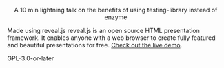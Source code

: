 <p align="center">
    A 10 min lightning talk on the benefits of using testing-library instead of enzyme
</p>

Made using reveal.js
reveal.js is an open source HTML presentation framework. It enables anyone with a web browser to create fully featured and beautiful presentations for free. [Check out the live demo](https://revealjs.com/).

GPL-3.0-or-later
